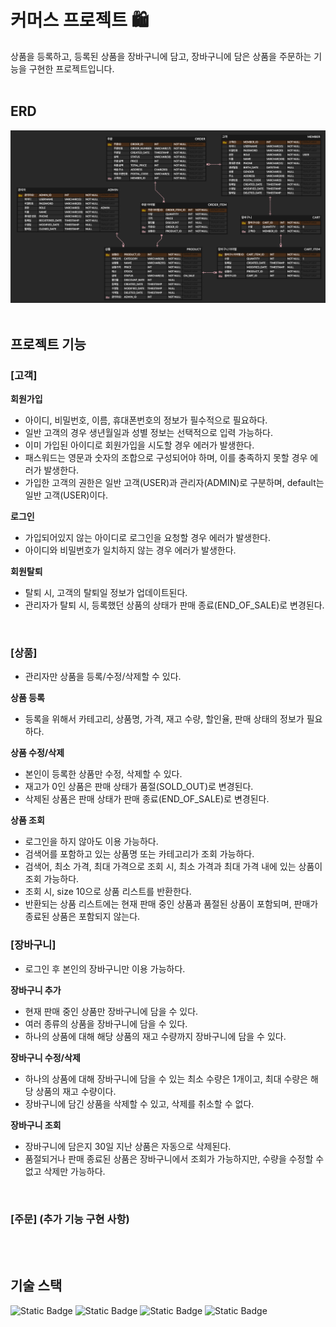 # 커머스 프로젝트 🛍️

상품을 등록하고, 등록된 상품을 장바구니에 담고, 장바구니에 담은 상품을 주문하는 기능을 구현한 프로젝트입니다.
<br/>
<br/>

## ERD

![erd](./docs/img/erd.png)
<br/>
<br/>

## 프로젝트 기능

### [고객]

**회원가입**
- 아이디, 비밀번호, 이름, 휴대폰번호의 정보가 필수적으로 필요하다.
- 일반 고객의 경우 생년월일과 성별 정보는 선택적으로 입력 가능하다.
- 이미 가입된 아이디로 회원가입을 시도할 경우 에러가 발생한다.
- 패스워드는 영문과 숫자의 조합으로 구성되어야 하며, 이를 충족하지 못할 경우 에러가 발생한다.
- 가입한 고객의 권한은 일반 고객(USER)과 관리자(ADMIN)로 구분하며, default는 일반 고객(USER)이다.

**로그인**
- 가입되어있지 않는 아이디로 로그인을 요청할 경우 에러가 발생한다.
- 아이디와 비밀번호가 일치하지 않는 경우 에러가 발생한다.

**회원탈퇴**
- 탈퇴 시, 고객의 탈퇴일 정보가 업데이트된다.
- 관리자가 탈퇴 시, 등록했던 상품의 상태가 판매 종료(END_OF_SALE)로 변경된다.

<br/>

### [상품]
- 관리자만 상품을 등록/수정/삭제할 수 있다.

**상품 등록**
- 등록을 위해서 카테고리, 상품명, 가격, 재고 수량, 할인율, 판매 상태의 정보가 필요하다.

**상품 수정/삭제**
- 본인이 등록한 상품만 수정, 삭제할 수 있다.
- 재고가 0인 상품은 판매 상태가 품절(SOLD_OUT)로 변경된다.
- 삭제된 상품은 판매 상태가 판매 종료(END_OF_SALE)로 변경된다.

**상품 조회**
- 로그인을 하지 않아도 이용 가능하다.
- 검색어를 포함하고 있는 상품명 또는 카테고리가 조회 가능하다.
- 검색어, 최소 가격, 최대 가격으로 조회 시, 최소 가격과 최대 가격 내에 있는 상품이 조회 가능하다.
- 조회 시, size 10으로 상품 리스트를 반환한다.
- 반환되는 상품 리스트에는 현재 판매 중인 상품과 품절된 상품이 포함되며, 판매가 종료된 상품은 포함되지 않는다.
  <br/>

### [장바구니]
- 로그인 후 본인의 장바구니만 이용 가능하다.

**장바구니 추가**
- 현재 판매 중인 상품만 장바구니에 담을 수 있다.
- 여러 종류의 상품을 장바구니에 담을 수 있다.
- 하나의 상품에 대해 해당 상품의 재고 수량까지 장바구니에 담을 수 있다.

**장바구니 수정/삭제**
- 하나의 상품에 대해 장바구니에 담을 수 있는 최소 수량은 1개이고, 최대 수량은 해당 상품의 재고 수량이다.
- 장바구니에 담긴 상품을 삭제할 수 있고, 삭제를 취소할 수 없다.

**장바구니 조회**
- 장바구니에 담은지 30일 지난 상품은 자동으로 삭제된다.
- 품절되거나 판매 종료된 상품은 장바구니에서 조회가 가능하지만, 수량을 수정할 수 없고 삭제만 가능하다.

<br/>

### [주문] (추가 기능 구현 사항)
<br/>
<br/>


## 기술 스택

![Static Badge](https://img.shields.io/badge/java-ea2c2f?style=for-the-badge)
![Static Badge](https://img.shields.io/badge/spring_boot-6DB33F?style=for-the-badge)
![Static Badge](https://img.shields.io/badge/spring_security-6DB33F?style=for-the-badge)
![Static Badge](https://img.shields.io/badge/h2_database-0c1de6?style=for-the-badge)


